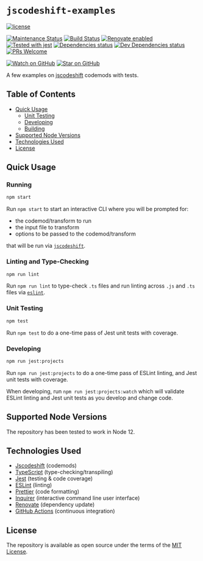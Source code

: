 # `jscodeshift-examples`

[![license](https://img.shields.io/github/license/wingy3181/jscodeshift-examples.svg)](LICENSE)

[![Maintenance Status](https://img.shields.io/badge/status-maintained-brightgreen.svg)](https://github.com/wingy3181/jscodeshift-examples/pulse)
[![Build Status](https://github.com/wingy3181/jscodeshift-examples/workflows/CI/badge.svg)](https://github.com/wingy3181/jscodeshift-examples/actions)
[![Renovate enabled](https://img.shields.io/badge/renovate-enabled-brightgreen.svg)](https://renovatebot.com/)
[![Tested with jest](https://jestjs.io/img/jest-badge.svg)](https://github.com/facebook/jest)
[![Dependencies status](https://img.shields.io/david/wingy3181/jscodeshift-examples.svg)](https://david-dm.org/wingy3181/jscodeshift-examples)
[![Dev Dependencies status](https://img.shields.io/david/dev/wingy3181/jscodeshift-examples.svg)](https://david-dm.org/wingy3181/jscodeshift-examples?type=dev)
[![PRs Welcome](https://img.shields.io/badge/PRs-welcome-brightgreen.svg)](http://makeapullrequest.com)

[![Watch on GitHub](https://img.shields.io/github/watchers/wingy3181/jscodeshift-examples.svg?style=social)](https://github.com/wingy3181/jscodeshift-examples/watchers)
[![Star on GitHub](https://img.shields.io/github/stars/wingy3181/jscodeshift-examples.svg?style=social)](https://github.com/wingy3181/jscodeshift-examples/stargazers)

A few examples on [jscodeshift][jscodeshift] codemods with tests.

## Table of Contents

<!-- To update run: npx markdown-toc --maxdepth 3 -i README.md -->

<!-- toc -->

- [Quick Usage](#quick-usage)
  - [Unit Testing](#unit-testing)
  - [Developing](#developing)
  - [Building](#building)
- [Supported Node Versions](#supported-node-versions)
- [Technologies Used](#technologies-used)
- [License](#license)

<!-- tocstop -->

## Quick Usage

### Running

```sh
npm start
```

Run `npm start` to start an interactive CLI where you will be prompted for:

- the codemod/transform to run
- the input file to transform
- options to be passed to the codemod/transform

that will be run via [`jscodeshift`][jscodeshift].

### Linting and Type-Checking

```sh
npm run lint
```

Run `npm run lint` to type-check `.ts` files and run linting across `.js` and `.ts` files via [`eslint`][eslint].

### Unit Testing

```sh
npm test
```

Run `npm test` to do a one-time pass of Jest unit tests with coverage.

### Developing

```sh
npm run jest:projects
```

Run `npm run jest:projects` to do a one-time pass of ESLint linting, and Jest unit tests with coverage.

When developing, run `npm run jest:projects:watch` which will validate ESLint linting and Jest unit tests as you develop and change code.

## Supported Node Versions

The repository has been tested to work in Node 12.

## Technologies Used

- [Jscodeshift][jscodeshift] (codemods)
- [TypeScript](https://www.typescriptlang.org/) (type-checking/transpiling)
- [Jest](https://jestjs.io/en) (testing & code coverage)
- [ESLint][eslint] (linting)
- [Prettier](https://prettier.io/) (code formatting)
- [Inquirer](https://github.com/SBoudrias/Inquirer.js/) (interactive command line user interface)
- [Renovate](https://github.com/renovatebot/renovate) (dependency update)
- [GitHub Actions](https://github.com/features/actions) (continuous integration)

## License

The repository is available as open source under the terms of the [MIT License](LICENSE.md).

[jscodeshift]: https://github.com/facebook/jscodeshift
[eslint]: http://eslint.org/
